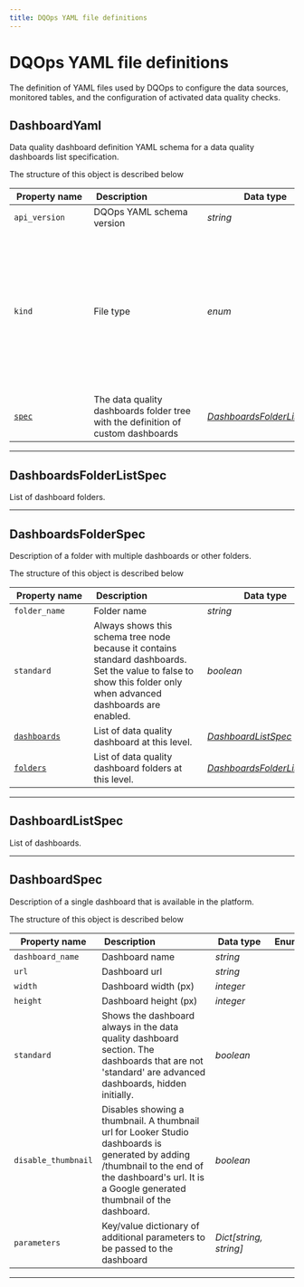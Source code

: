 ```yaml
---
title: DQOps YAML file definitions
---
```

# DQOps YAML file definitions
The definition of YAML files used by DQOps to configure the data sources, monitored tables, and the configuration of activated data quality checks.


## DashboardYaml
Data quality dashboard definition YAML schema for a data quality dashboards list specification.









The structure of this object is described below

|&nbsp;Property&nbsp;name&nbsp;|&nbsp;Description&nbsp;&nbsp;&nbsp;&nbsp;&nbsp;&nbsp;&nbsp;&nbsp;&nbsp;&nbsp;&nbsp;&nbsp;&nbsp;&nbsp;&nbsp;&nbsp;&nbsp;&nbsp;&nbsp;&nbsp;&nbsp;|&nbsp;Data&nbsp;type&nbsp;|&nbsp;Enum&nbsp;values&nbsp;|&nbsp;Default&nbsp;value&nbsp;|&nbsp;Sample&nbsp;values&nbsp;|
|---------------|---------------------------------|-----------|-------------|---------------|---------------|
|<span class="no-wrap-code ">`api_version`</span>|DQOps YAML schema version|*string*| |dqo/v1| |
|<span class="no-wrap-code ">`kind`</span>|File type|*enum*|*source*<br/>*table*<br/>*sensor*<br/>*provider_sensor*<br/>*rule*<br/>*check*<br/>*settings*<br/>*file_index*<br/>*dashboards*<br/>*default_schedules*<br/>*default_checks*<br/>*default_table_checks*<br/>*default_column_checks*<br/>*default_notifications*<br/>|dashboards| |
|<span class="no-wrap-code ">[`spec`](./DashboardYaml.md#dashboardsfolderlistspec)</span>|The data quality dashboards folder tree with the definition of custom dashboards|*[DashboardsFolderListSpec](./DashboardYaml.md#dashboardsfolderlistspec)*| | | |









___


## DashboardsFolderListSpec
List of dashboard folders.







___


## DashboardsFolderSpec
Description of a folder with multiple dashboards or other folders.









The structure of this object is described below

|&nbsp;Property&nbsp;name&nbsp;|&nbsp;Description&nbsp;&nbsp;&nbsp;&nbsp;&nbsp;&nbsp;&nbsp;&nbsp;&nbsp;&nbsp;&nbsp;&nbsp;&nbsp;&nbsp;&nbsp;&nbsp;&nbsp;&nbsp;&nbsp;&nbsp;&nbsp;|&nbsp;Data&nbsp;type&nbsp;|&nbsp;Enum&nbsp;values&nbsp;|&nbsp;Default&nbsp;value&nbsp;|&nbsp;Sample&nbsp;values&nbsp;|
|---------------|---------------------------------|-----------|-------------|---------------|---------------|
|<span class="no-wrap-code ">`folder_name`</span>|Folder name|*string*| | | |
|<span class="no-wrap-code ">`standard`</span>|Always shows this schema tree node because it contains standard dashboards. Set the value to false to show this folder only when advanced dashboards are enabled.|*boolean*| | | |
|<span class="no-wrap-code ">[`dashboards`](./DashboardYaml.md#dashboardlistspec)</span>|List of data quality dashboard at this level.|*[DashboardListSpec](./DashboardYaml.md#dashboardlistspec)*| | | |
|<span class="no-wrap-code ">[`folders`](./DashboardYaml.md#dashboardsfolderlistspec)</span>|List of data quality dashboard folders at this level.|*[DashboardsFolderListSpec](./DashboardYaml.md#dashboardsfolderlistspec)*| | | |









___


## DashboardListSpec
List of dashboards.

















___


## DashboardSpec
Description of a single dashboard that is available in the platform.









The structure of this object is described below

|&nbsp;Property&nbsp;name&nbsp;|&nbsp;Description&nbsp;&nbsp;&nbsp;&nbsp;&nbsp;&nbsp;&nbsp;&nbsp;&nbsp;&nbsp;&nbsp;&nbsp;&nbsp;&nbsp;&nbsp;&nbsp;&nbsp;&nbsp;&nbsp;&nbsp;&nbsp;|&nbsp;Data&nbsp;type&nbsp;|&nbsp;Enum&nbsp;values&nbsp;|&nbsp;Default&nbsp;value&nbsp;|&nbsp;Sample&nbsp;values&nbsp;|
|---------------|---------------------------------|-----------|-------------|---------------|---------------|
|<span class="no-wrap-code ">`dashboard_name`</span>|Dashboard name|*string*| | | |
|<span class="no-wrap-code ">`url`</span>|Dashboard url|*string*| | | |
|<span class="no-wrap-code ">`width`</span>|Dashboard width (px)|*integer*| | | |
|<span class="no-wrap-code ">`height`</span>|Dashboard height (px)|*integer*| | | |
|<span class="no-wrap-code ">`standard`</span>|Shows the dashboard always in the data quality dashboard section. The dashboards that are not &#x27;standard&#x27; are advanced dashboards, hidden initially.|*boolean*| | | |
|<span class="no-wrap-code ">`disable_thumbnail`</span>|Disables showing a thumbnail. A thumbnail url for Looker Studio dashboards is generated by adding /thumbnail to the end of the dashboard&#x27;s url. It is a Google generated thumbnail of the dashboard.|*boolean*| | | |
|<span class="no-wrap-code ">`parameters`</span>|Key/value dictionary of additional parameters to be passed to the dashboard|*Dict[string, string]*| | | |









___


